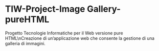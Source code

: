 # TIW-Project-Image Gallery-pureHTML

Progetto Tecnologie Informatiche per il Web versione pure HTML\nCreazione di un’applicazione web che consente la gestione di una galleria di immagini.
